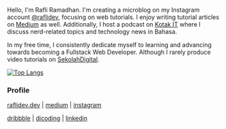 <!--![](https://raw.githubusercontent.com/raflidev/raflidev/master/image/github-profile.jpg) -->
Hello, I'm Rafli Ramadhan. I'm creating a microblog on my Instagram account [@raflidev](https://instagram.com/raflidev), focusing on web tutorials. I enjoy writing tutorial articles on [Medium](http://medium.com/@raflidev) as well. Additionally, I host a podcast on [Kotak IT](https://kotakit.vercel.app/) where I discuss nerd-related topics and technology news in Bahasa.

In my free time, I consistently dedicate myself to learning and advancing towards becoming a Fullstack Web Developer. Although I rarely produce video tutorials on [SekolahDigital](https://www.youtube.com/channel/UCgt-sNzkXmyuRtoitRUo60g).


[![Top Langs](https://github-readme-stats.vercel.app/api/top-langs/?username=anuraghazra&layout=pie)](https://github.com/anuraghazra/github-readme-stats)


### Profile
[raflidev.dev](https://raflidev.dev) | [medium](https://medium.com/kotak-it) | [instagram](https://www.instagram.com/raflidev/)

[dribbble](https://dribbble.com/raflidev) | [dicoding](https://www.dicoding.com/users/raflidev) | [linkedin](https://www.linkedin.com/in/raflidev/)

